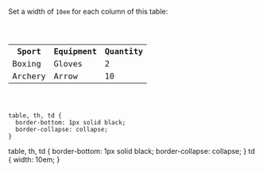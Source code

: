 Set a width of `10em`
for each column of
this table:

<codeblock language="css" type="exercise" testMode="fixedInput">
<code>
<panel language="html">
<table>
  <tr>
    <th>Sport</th>
    <th>Equipment</th>
    <th>Quantity</th>
  </tr>
  <tr>
    <td>Boxing</td>
    <td>Gloves</td>
    <td>2</td>
  </tr>
  <tr>
    <td>Archery</td>
    <td>Arrow</td>
    <td>10</td>
  </tr>
</table>
</panel>
<panel language="css">
table, th, td {
  border-bottom: 1px solid black;
  border-collapse: collapse;
}
</panel>
</code>

<solution>
table, th, td {
  border-bottom: 1px solid black;
  border-collapse: collapse;
}
td {
  width: 10em;
}
</solution>
</codeblock>